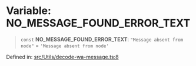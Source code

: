 # Variable: NO\_MESSAGE\_FOUND\_ERROR\_TEXT

> `const` **NO\_MESSAGE\_FOUND\_ERROR\_TEXT**: `"Message absent from node"` = `'Message absent from node'`

Defined in: [src/Utils/decode-wa-message.ts:8](https://github.com/WhiskeySockets/Baileys/blob/2fdabb7f387029b680a2c5e056c7022c25b0f110/src/Utils/decode-wa-message.ts#L8)
